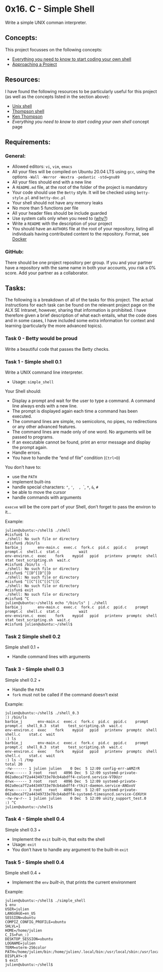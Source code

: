 # 0x16. C - Simple Shell

Write a simple UNIX comman interpreter.

## Concepts:

This project focusses on the following concepts:

 - [Everything you need to know to start coding your own shell](https://intranet.alxswe.com/concepts/64)
 - [Approaching a Project](https://intranet.alxswe.com/concepts/350)

## Resources:

I have found the following resources to be particularly useful for this project (as well as the concepts listed in the section above):

 - [Unix shell](https://en.wikipedia.org/wiki/Unix_shell)
 - [Thompson shell](https://en.wikipedia.org/wiki/Thompson_shell)
 - [Ken Thompson](https://intranet.alxswe.com/rltoken/wTSu31ZP1f7fFTJFgRQC7w)
 - *Everything you need to know to start coding your own shell* concept page

## Requirements:

### General:

 - Allowed editors: `vi`, `vim`, `emacs`
 - All your files will be compiled on Ubuntu 20.04 LTS using `gcc`, using the options `-Wall -Werror -Wextra -pedantic -std=gnu89`
 - All your files should end with a new line
 - A `README.md` file, at the root of the folder of the project is mandatory
 - Your code should use the `Betty` style. It will be checked using `betty-style.pl` and `betty-doc.pl`
 - Your shell should not have any memory leaks
 - No more than 5 functions per file
 - All your header files should be include guarded
 - Use system calls only when you need to ([why?](https://www.quora.com/Why-are-system-calls-expensive-in-operating-systems))
 - Write a `README` with the description of your project
 - You should have an `AUTHORS` file at the root of your repository, listing all individuals having contributed content to the repository. Format, see [Docker](https://github.com/moby/moby/blob/master/AUTHORS)

### GitHub:

There should be one project repository per group. If you and your partner have a repository with the same name in both your accounts, you risk a 0% score. Add your partner as a collaborator.

## Tasks:

The following is a breakdown of all of the tasks for this project. The actual instructions for each task can be found on the relevant project page on the ALX SE Intranet, however, sharing that information is prohibited. I have therefore given a brief description of what each entails, what the code does and in some cases, I have included some extra information for context and learning (particularly the more advanced topics).

### Task 0 - Betty would be proud

Write a beautiful code that passes the Betty checks.

### Task 1 - Simple shell 0.1

Write a UNIX command line interpreter.

 - Usage: `simple_shell`

Your Shell should:

 - Display a prompt and wait for the user to type a command. A command line always ends with a new line.
 - The prompt is displayed again each time a command has been executed.
 - The command lines are simple, no semicolons, no pipes, no redirections or any other advanced features.
 - The command lines are made only of one word. No arguments will be passed to programs.
 - If an executable cannot be found, print an error message and display the prompt again.
 - Handle errors.
 - You have to handle the “end of file” condition (`Ctrl+D`)

You don’t have to:

 - use the `PATH`
 - implement built-ins
 - handle special characters: `"`, `'`, ` ` `, `\`, `*`, `&`, `#`
 - be able to move the cursor
 - handle commands with arguments

`execve` will be the core part of your Shell, don’t forget to pass the environ to it…

Example:

```
julien@ubuntu:~/shell$ ./shell
#cisfun$ ls
./shell: No such file or directory
#cisfun$ /bin/ls
barbie_j       env-main.c  exec.c  fork.c  pid.c  ppid.c    prompt   prompt.c  shell.c  stat.c         wait
env-environ.c  exec    fork    mypid   ppid   printenv  promptc  shell     stat test_scripting.sh  wait.c
#cisfun$ /bin/ls -l
./shell: No such file or directory
#cisfun$ ^[[D^[[D^[[D
./shell: No such file or directory
#cisfun$ ^[[C^[[C^[[C^[[C
./shell: No such file or directory
#cisfun$ exit
./shell: No such file or directory
#cisfun$ ^C
julien@ubuntu:~/shell$ echo "/bin/ls" | ./shell
barbie_j       env-main.c  exec.c  fork.c  pid.c  ppid.c    prompt   prompt.c  shell.c  stat.c         wait
env-environ.c  exec    fork    mypid   ppid   printenv  promptc  shell     stat test_scripting.sh  wait.c
#cisfun$ julien@ubuntu:~/shell$
```

### Task 2 Simple shell 0.2

Simple shell 0.1 +

 - Handle command lines with arguments

### Task 3 - Simple shell 0.3

Simple shell 0.2 +

 - Handle the `PATH`
 - `fork` must not be called if the command doesn’t exist

Example:

```
julien@ubuntu:~/shell$ ./shell_0.3
:) /bin/ls
barbie_j       env-main.c  exec.c  fork.c  pid.c  ppid.c    prompt   prompt.c  shell_0.3  stat    test_scripting.sh  wait.c
env-environ.c  exec    fork    mypid   ppid   printenv  promptc  shell     shell.c    stat.c  wait
:) ls
barbie_j       env-main.c  exec.c  fork.c  pid.c  ppid.c    prompt   prompt.c  shell_0.3  stat    test_scripting.sh  wait.c
env-environ.c  exec    fork    mypid   ppid   printenv  promptc  shell     shell.c    stat.c  wait
:) ls -l /tmp
total 20
-rw------- 1 julien julien    0 Dec  5 12:09 config-err-aAMZrR
drwx------ 3 root   root   4096 Dec  5 12:09 systemd-private-062a0eca7f2a44349733e78cb4abdff4-colord.service-V7DUzr
drwx------ 3 root   root   4096 Dec  5 12:09 systemd-private-062a0eca7f2a44349733e78cb4abdff4-rtkit-daemon.service-ANGvoV
drwx------ 3 root   root   4096 Dec  5 12:07 systemd-private-062a0eca7f2a44349733e78cb4abdff4-systemd-timesyncd.service-CdXUtH
-rw-rw-r-- 1 julien julien    0 Dec  5 12:09 unity_support_test.0
:) ^C
julien@ubuntu:~/shell$
```

### Task 4 - Simple shell 0.4

Simple shell 0.3 +

 - Implement the `exit` built-in, that exits the shell
 - Usage: `exit`
 - You don’t have to handle any argument to the built-in `exit`

### Task 5 - Simple shell 0.4

Simple shell 0.4 +

 - Implement the `env` *built-in*, that prints the current environment

Example:

```
julien@ubuntu:~/shell$ ./simple_shell
$ env
USER=julien
LANGUAGE=en_US
SESSION=ubuntu
COMPIZ_CONFIG_PROFILE=ubuntu
SHLVL=1
HOME=/home/julien
C_IS=Fun_:)
DESKTOP_SESSION=ubuntu
LOGNAME=julien
TERM=xterm-256color
PATH=/home/julien/bin:/home/julien/.local/bin:/usr/local/sbin:/usr/local/bin:/usr/sbin:/usr/bin:/sbin:/bin:/usr/games:/usr/local/games:/snap/bin
DISPLAY=:0
$ exit
julien@ubuntu:~/shell$
```
